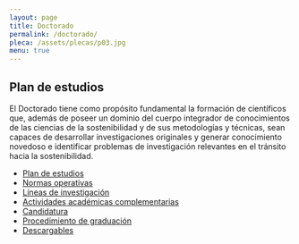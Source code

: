 ```yaml
---
layout: page
title: Doctorado
permalink: /doctorado/
pleca: /assets/plecas/p03.jpg
menu: true
---
```


## Plan de estudios

El Doctorado tiene como propósito fundamental la formación de
científicos que, además de poseer un dominio del cuerpo integrador de
conocimientos de las ciencias de la sostenibilidad y de sus
metodologías y técnicas, sean capaces de desarrollar investigaciones
originales y generar conocimiento novedoso e identificar problemas de
investigación relevantes en el tránsito hacia la sostenibilidad.

 - [Plan de estudios](/assets/docs/plan-doctorado.pdf)
 - [Normas operativas](/assets/docs/normas_operativas.pdf)
 - [Líneas de investigación](/doctorado/lineas)
 - [Actividades académicas complementarias](/doctorado/actividades)
 - [Candidatura](/doctorado/candidatura)
 - [Procedimiento de graduación](/doctorado/graduacion)
 - [Descargables](/doctorado/descargables)
